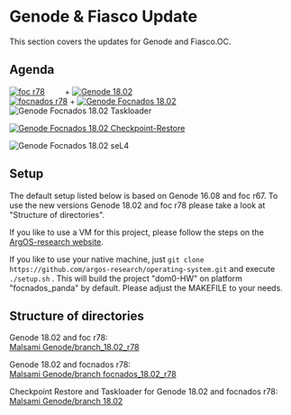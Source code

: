 # Genode & Fiasco Update

This section covers the updates for Genode and Fiasco.OC. 

## Agenda

<a href="https://github.com/malsami/foc/tree/r78"><img
		alt="foc r78"
		src="https://img.shields.io/badge/foc%20r78-done-brightgreen.svg?style=flat-square"></img></a> &nbsp;&nbsp;&nbsp;&nbsp;&nbsp;&nbsp;&nbsp;&nbsp;+
<a href="https://github.com/malsami/genode/tree/18.02_r78"><img
		alt="Genode 18.02"
		src="https://img.shields.io/badge/Genode%2018.02-done-brightgreen.svg?style=flat-square"></img></a>
<br>
<a href="https://github.com/malsami/foc/tree/focnados_r78"><img
		alt="focnados r78"
		src="https://img.shields.io/badge/focnados%20r78-done-brightgreen.svg?style=flat-square"></img></a> +
<a href="https://github.com/malsami/genode/tree/focnados_18.02_r78"><img
		alt="Genode Focnados 18.02"
		src="https://img.shields.io/badge/Genode%20Focnados%2018.02-done-brightgreen.svg?style=flat-square"></img></a>
<br>
<img alt="Genode Focnados 18.02 Taskloader"
		src="https://img.shields.io/badge/Genode%20Focnados%2018.02%20Taskloader-done-brightgreen.svg?style=flat-square"></img>

<a href="https://github.com/argos-research/genode-CheckpointRestore-SharedMemory/tree/fixing_restore-AR-18.02"><img
		alt="Genode Focnados 18.02 Checkpoint-Restore"
		src="https://img.shields.io/badge/Genode%2018.02%20Focnados%20r78%20Checkpoint%20Restore-incomplete%20/%20work%20in%20progress-orange.svg?style=flat-square"></img></a>

<img alt="Genode Focnados 18.02 seL4"
		src="https://img.shields.io/badge/Genode%2018.02%20seL4-future%20work-red.svg?style=flat-square"></img>


## Setup 
The default setup listed below is based on Genode 16.08 and foc r67.
To use the new versions Genode 18.02 and foc r78 please take a look at "Structure of directories".

If you like to use a VM for this project,
please follow the steps on the [ArgOS-research website](https://argos-research.github.io/documentation/install.html).

If you like to use your native machine,
just `git clone https://github.com/argos-research/operating-system.git`
and execute `./setup.sh` .
This will build the project "dom0-HW" on platform "focnados_panda" by default.
Please adjust the MAKEFILE to your needs.

## Structure of directories

Genode 18.02 and foc r78:  
[Malsami Genode/branch_18.02_r78](https://github.com/malsami/genode/tree/18.02_r78)

Genode 18.02 and focnados r78:  
[Malsami Genode/branch focnados_18.02_r78](https://github.com/malsami/genode/tree/focnados_18.02_r78)

Checkpoint Restore and Taskloader for Genode 18.02 and focnados r78:  
[Malsami Genode/branch 18.02](https://github.com/argos-research/operating-system/tree/18.02)
